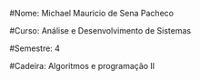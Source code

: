 #Nome: Michael Mauricio de Sena Pacheco

#Curso: Análise e Desenvolvimento de Sistemas

#Semestre: 4

#Cadeira: Algoritmos e programação II

















